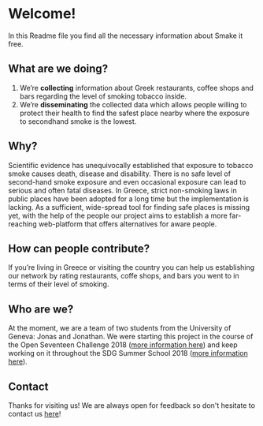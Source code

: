 # Welcome!
In this Readme file you find all the necessary information about Smake it free.

## What are we doing?  
1.	We’re **collecting** information about Greek restaurants, coffee shops and bars regarding the level of smoking tobacco inside.
2.	We’re **disseminating** the collected data which allows people willing to protect their health to find the safest place nearby where the exposure to secondhand smoke is the lowest.


## Why?
Scientific evidence has unequivocally established that exposure to tobacco smoke causes death, disease and disability. There is no safe level of second-hand smoke exposure and even occasional exposure can lead to serious and often fatal diseases. In Greece, strict non-smoking laws in public places have been adopted for a long time but the implementation is lacking. As a sufficient, wide-spread tool for finding safe places is missing yet, with the help of the people our project aims to establish a more far-reaching web-platform that offers alternatives for aware people.


## How can people contribute?
If you’re living in Greece or visiting the country you can help us establishing our network by rating restaurants, coffe shops, and bars you went to in terms of their level of smoking.  


## Who are we?
At the moment, we are a team of two students from the University of Geneva: Jonas and Jonathan.
We were starting this project in the course of the Open Seventeen Challenge 2018 ([more information here](http://openseventeen.org/)) and keep working on it throughout the SDG Summer School 2018 ([more information here](http://www.gt-initiative.org/en/summer-school-2018.html)).


## Contact
Thanks for visiting us! We are always open for feedback so don't hesitate to contact us [here](Jonas.Kuehl@etu.unige.ch)!

